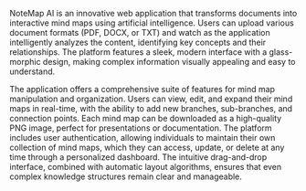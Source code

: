 NoteMap AI is an innovative web application that transforms documents into interactive mind maps using artificial intelligence. Users can upload various document formats (PDF, DOCX, or TXT) and watch as the application intelligently analyzes the content, identifying key concepts and their relationships. The platform features a sleek, modern interface with a glass-morphic design, making complex information visually appealing and easy to understand.

The application offers a comprehensive suite of features for mind map manipulation and organization. Users can view, edit, and expand their mind maps in real-time, with the ability to add new branches, sub-branches, and connection points. Each mind map can be downloaded as a high-quality PNG image, perfect for presentations or documentation. The platform includes user authentication, allowing individuals to maintain their own collection of mind maps, which they can access, update, or delete at any time through a personalized dashboard. The intuitive drag-and-drop interface, combined with automatic layout algorithms, ensures that even complex knowledge structures remain clear and manageable. 